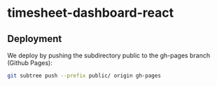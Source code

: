 # timesheet-dashboard-react

## Deployment

We deploy by pushing the subdirectory public to the gh-pages branch (Github Pages):

```bash
git subtree push --prefix public/ origin gh-pages
```
